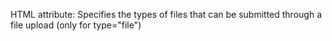 HTML attribute: Specifies the types of files that can be submitted through a file upload (only for type="file")